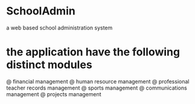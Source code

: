 # SchoolAdmin
a web based school administration system  
# the application have the following distinct modules
@ financial management
@ human resource management
@ professional teacher records management
@ sports management
@ communications management
@ projects management
